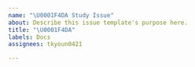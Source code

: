 ```yaml
---
name: "\U0001F4DA Study Issue"
about: Describe this issue template's purpose here.
title: "\U0001F4DA"
labels: Docs
assignees: tkyoun0421

---
```



